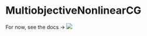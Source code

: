 # MultiobjectiveNonlinearCG

For now, see the docs -> [![](https://img.shields.io/badge/docs-latest-blue.svg)](https://manuelbb-upb.github.io/MultiobjectiveNonlinearCG/)